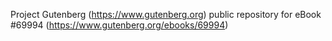Project Gutenberg (https://www.gutenberg.org) public repository for
eBook #69994 (https://www.gutenberg.org/ebooks/69994)
